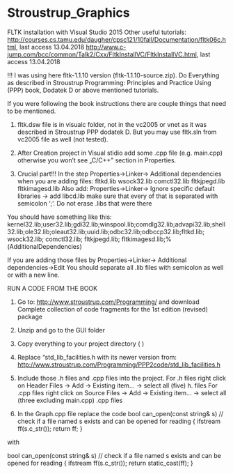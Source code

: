 # Stroustrup_Graphics

FLTK installation with Visual Studio 2015
Other useful tutorials:
http://courses.cs.tamu.edu/daugher/cpsc121/10fall/Documentation/fltk06c.html, last access 13.04.2018
http://www.c-jump.com/bcc/common/Talk2/Cxx/FltkInstallVC/FltkInstallVC.html, last access 13.04.2018

!!! I was using here fltk-1.1.10 version (fltk-1.1.10-source.zip).
Do Everything as described in Stroustrup Programming: Principles and Practice Using (PPP) book, Dodatek D or above mentioned tutorials. 

If you were following the book instructions there are couple things that need to be mentioned.

1.	fltk.dsw file is in visualc folder, not in the vc2005 or vnet as it was described in Stroustrup PPP dodatek D. 
But you may use fltk.sln from vc2005 file as well (not tested). 

2.	After Creation project in Visual stidio add some .cpp file (e.g. main.cpp) otherwise you won’t see „C/C++” section in Properties.

3.	Crucial part!!! 
In the step Properties->Linker-> Additional dependencies when you are adding files:
fltkd.lib wsock32.lib comctl32.lib fltkjpegd.lib fltkimagesd.lib
Also add:
Properties->Linker-> Ignore specific default libraries -> add libcd.lib
make sure that every of that is separated with semicolon ‘;’. Do not erase .libs that were there

You should have something like this:
kernel32.lib;user32.lib;gdi32.lib;winspool.lib;comdlg32.lib;advapi32.lib;shell32.lib;ole32.lib;oleaut32.lib;uuid.lib;odbc32.lib;odbccp32.lib;fltkd.lib; wsock32.lib; comctl32.lib; fltkjpegd.lib; fltkimagesd.lib;%(AdditionalDependencies)
 
If you are adding those files by Properties->Linker-> Additional dependencies->Edit
You should separate all .lib files with semicolon as well or with a new line.
 

RUN A CODE FROM THE BOOK

1.	Go to:
http://www.stroustrup.com/Programming/
and download Complete collection of code fragments for the 1st edition (revised) package
2.	Unzip and go to the GUI folder
3.	Copy everything to your project directory (           )
4.	Replace “std_lib_facilities.h with its newer version from:
http://www.stroustrup.com/Programming/PPP2code/std_lib_facilities.h
5.	Include those .h files and .cpp files into the project. 
For .h files right click on Header Files -> Add -> Existing item… -> select all (five) h. files
For .cpp files right click on Source Files -> Add -> Existing item… -> select all (three excluding main.cpp) .cpp files


 
6.	In the Graph.cpp file replace the code
bool can_open(const string& s)
// check if a file named s exists and can be opened for reading
{
    ifstream ff(s.c_str());
    return ff;
}

with

bool can_open(const string& s)
// check if a file named s exists and can be opened for reading
{
    ifstream ff(s.c_str());
	return static_cast<bool>(ff);
}
